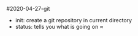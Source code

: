 #2020-04-27-git 
- init: create a git repository in current directory 
- status: tells you what is going on 
≈
